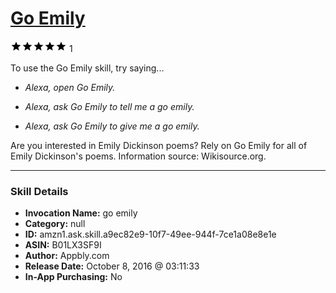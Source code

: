 # [Go Emily](http://alexa.amazon.com/#skills/amzn1.ask.skill.a9ec82e9-10f7-49ee-944f-7ce1a08e8e1e)
![5 stars](../../images/ic_star_black_18dp_1x.png)![5 stars](../../images/ic_star_black_18dp_1x.png)![5 stars](../../images/ic_star_black_18dp_1x.png)![5 stars](../../images/ic_star_black_18dp_1x.png)![5 stars](../../images/ic_star_black_18dp_1x.png) 1

To use the Go Emily skill, try saying...

* *Alexa, open Go Emily.*

* *Alexa, ask Go Emily to tell me a go emily.*

* *Alexa, ask Go Emily to give me a go emily.*

Are you interested in Emily Dickinson poems? Rely on Go Emily for all of Emily Dickinson's poems. Information source: Wikisource.org.

***

### Skill Details

* **Invocation Name:** go emily
* **Category:** null
* **ID:** amzn1.ask.skill.a9ec82e9-10f7-49ee-944f-7ce1a08e8e1e
* **ASIN:** B01LX3SF9I
* **Author:** Appbly.com
* **Release Date:** October 8, 2016 @ 03:11:33
* **In-App Purchasing:** No
